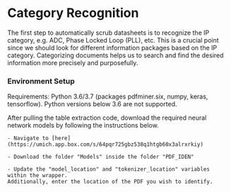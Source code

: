# Category Recognition

The first step to automatically scrub datasheets is to recognize the IP category, e.g. ADC, Phase Locked Loop (PLL), etc. This is a crucial point since we should look for different information packages based on the IP category. Categorizing documents helps us to search and find the desired information more precisely and purposefully.

### Environment Setup

Requirements: Python 3.6/3.7 (packages pdfminer.six, numpy, keras, tensorflow). Python versions below 3.6 are not supported.


After pulling the table extraction code, download the required neural network models by following the instructions below.

    - Navigate to [here](https://umich.app.box.com/s/64pqr725gbz538q1htgb60x3alrxrkiy)
    
    - Download the folder "Models" inside the folder "PDF_IDEN"
    
    - Update the "model_location" and "tokenizer_location" variables within the wrapper.
    Additionally, enter the location of the PDF you wish to identify.
